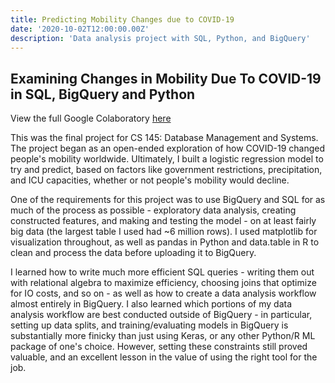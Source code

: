 ```yaml
---
title: Predicting Mobility Changes due to COVID-19
date: '2020-10-02T12:00:00.00Z'
description: 'Data analysis project with SQL, Python, and BigQuery'
---
```


## Examining Changes in Mobility Due To COVID-19 in SQL, BigQuery and Python

View the full Google Colaboratory [here](https://colab.research.google.com/drive/1rkUdkOyj0Up0-yVqdX-snS3yobNxy7jl?usp=sharing)

This was the final project for CS 145: Database Management and Systems. The project began as an open-ended exploration of how COVID-19 changed people's mobility worldwide. Ultimately, I built a logistic regression model to try and predict, based on factors like government restrictions, precipitation, and ICU capacities, whether or not people's mobility would decline.

One of the requirements for this project was to use BigQuery and SQL for as much of the process as possible - exploratory data analysis, creating constructed features, and making and testing the model - on at least fairly big data (the largest table I used had ~6 million rows). I used matplotlib for visualization throughout, as well as pandas in Python and data.table in R to clean and process the data before uploading it to BigQuery.

I learned how to write much more efficient SQL queries - writing them out with relational algebra to maximize efficiency, choosing joins that optimize for IO costs, and so on - as well as how to create a data analysis workflow almost entirely in BigQuery. I also learned which portions of my data analysis workflow are best conducted outside of BigQuery - in particular, setting up data splits, and training/evaluating models in BigQuery is substantially more finicky than just using Keras, or any other Python/R ML package of one's choice. However, setting these constraints still proved valuable, and an excellent lesson in the value of using the right tool for the job.
